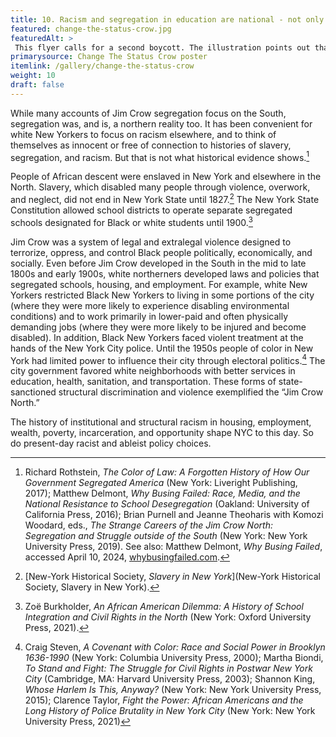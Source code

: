 ```yaml
---
title: 10. Racism and segregation in education are national - not only southern - realities.
featured: change-the-status-crow.jpg
featuredAlt: > 
 This flyer calls for a second boycott. The illustration points out that the outcome of segregation is the same "down south" (where an openly racist principal tells a black student, "We don't want no _____!") and "up north" (where a white man with glasses tells a black student "we believe in the neighborhood concept").
primarysource: Change The Status Crow poster
itemlink: /gallery/change-the-status-crow
weight: 10
draft: false
---
```


While many accounts of Jim Crow segregation focus on the South, segregation was, and is, a northern reality too. It has been convenient for white New Yorkers to focus on racism elsewhere, and to think of themselves as innocent or free of connection to histories of slavery, segregation, and racism. But that is not what historical evidence shows.[^55]

People of African descent were enslaved in New York and elsewhere in the North. Slavery, which disabled many people through violence, overwork, and neglect, did not end in New York State until 1827.[^56] The New York State Constitution allowed school districts to operate separate segregated schools designated for Black or white students until 1900.[^57]

Jim Crow was a system of legal and extralegal violence designed to terrorize, oppress, and control Black people politically, economically, and socially. Even before Jim Crow developed in the South in the mid to late 1800s and early 1900s, white northerners developed laws and policies that segregated schools, housing, and employment. For example, white New Yorkers restricted Black New Yorkers to living in some portions of the city (where they were more likely to experience disabling environmental conditions) and to work primarily in lower-paid and often physically demanding jobs (where they were more likely to be injured and become disabled). In addition, Black New Yorkers faced violent treatment at the hands of the New York City police. Until the 1950s people of color in New York had limited power to influence their city through electoral politics.[^58] The city government favored white neighborhoods with better services in education, health, sanitation, and transportation. These forms of state-sanctioned structural discrimination and violence exemplified the “Jim Crow North.”

The history of institutional and structural racism in housing, employment, wealth, poverty, incarceration, and opportunity shape NYC to this day. So do present-day racist and ableist policy choices.

[^55]: Richard Rothstein, *The Color of Law: A Forgotten History of How Our Government Segregated America* (New York: Liveright Publishing, 2017); Matthew Delmont, *Why Busing Failed: Race, Media, and the National Resistance to School Desegregation* (Oakland: University of California Press, 2016); Brian Purnell and Jeanne Theoharis with Komozi Woodard, eds., *The Strange Careers of the Jim Crow North: Segregation and Struggle outside of the South* (New York: New York University Press, 2019). See also: Matthew Delmont, *Why Busing Failed*, accessed April 10, 2024, [whybusingfailed.com](https://whybusingfailed.com).

[^56]: [New-York Historical Society, *Slavery in New York*](New-York Historical Society, Slavery in New York).

[^57]: Zoë Burkholder, *An African American Dilemma: A History of School Integration and Civil Rights in the North* (New York: Oxford University Press, 2021).

[^58]: Craig Steven, *A Covenant with Color: Race and Social Power in Brooklyn 1636-1990* (New York: Columbia University Press, 2000); Martha Biondi, *To Stand and Fight: The Struggle for Civil Rights in Postwar New York City* (Cambridge, MA: Harvard University Press, 2003); Shannon King, *Whose Harlem Is This, Anyway?* (New York: New York University Press, 2015); Clarence Taylor, *Fight the Power: African Americans and the Long History of Police Brutality in New York City* (New York: New York University Press, 2021)
